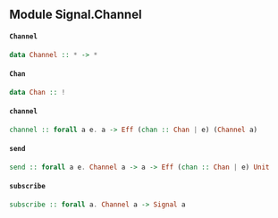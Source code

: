 ## Module Signal.Channel

#### `Channel`

``` purescript
data Channel :: * -> *
```

#### `Chan`

``` purescript
data Chan :: !
```

#### `channel`

``` purescript
channel :: forall a e. a -> Eff (chan :: Chan | e) (Channel a)
```

#### `send`

``` purescript
send :: forall a e. Channel a -> a -> Eff (chan :: Chan | e) Unit
```

#### `subscribe`

``` purescript
subscribe :: forall a. Channel a -> Signal a
```


